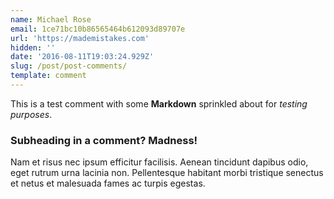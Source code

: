 ```yaml
---
name: Michael Rose
email: 1ce71bc10b86565464b612093d89707e
url: 'https://mademistakes.com'
hidden: ''
date: '2016-08-11T19:03:24.929Z'
slug: /post/post-comments/
template: comment
---
```


This is a test comment with some **Markdown** sprinkled about for *testing purposes*.

### Subheading in a comment? Madness!

Nam et risus nec ipsum efficitur facilisis. Aenean tincidunt dapibus odio, eget rutrum urna lacinia non. Pellentesque habitant morbi tristique senectus et netus et malesuada fames ac turpis egestas.
